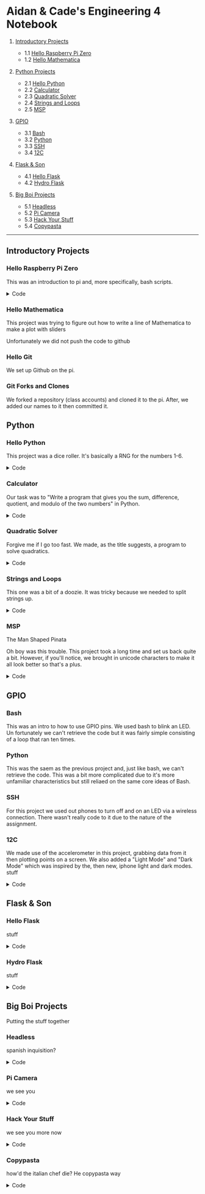 # Aidan & Cade's Engineering 4 Notebook

1) [Introductory Projects](https://github.com/ADaMiller14/Engineering_4_Notebook#raspberry-pi)
    - 1.1 [Hello Raspberry Pi Zero](https://github.com/ADaMiller14/Engineering_4_Notebook#hello-raspberry-pi-zero)
    - 1.2 [Hello Mathematica](https://github.com/ADaMiller14/Engineering_4_Notebook#hello-mathematica)
  
2) [Python Projects](https://github.com/ADaMiller14/Engineering_4_Notebook#python)
    - 2.1 [Hello Python](https://github.com/ADaMiller14/Engineering_4_Notebook#hello-python)
    - 2.2 [Calculator](https://github.com/ADaMiller14/Engineering_4_Notebook#calculator)
    - 2.3 [Quadratic Solver](https://github.com/ADaMiller14/Engineering_4_Notebook#quadratic-solver)
    - 2.4 [Strings and Loops](https://github.com/ADaMiller14/Engineering_4_Notebook#strings-and-loops)
    - 2.5 [MSP](https://github.com/ADaMiller14/Engineering_4_Notebook#hangman)

3) [GPIO](https://github.com/ADaMiller14/Engineering_4_Notebook#GPIO)
    - 3.1 [Bash](https://github.com/ADaMiller14/Engineering_4_Notebook#Bash)
    - 3.2 [Python](https://github.com/ADaMiller14/Engineering_4_Notebook#Python)
    - 3.3 [SSH](https://github.com/ADaMiller14/Engineering_4_Notebook#SSH)
    - 3.4 [12C](https://github.com/ADaMiller14/Engineering_4_Notebook#12C)
  
4) [Flask & Son](https://github.com/ADaMiller14/Engineering_4_Notebook#Flask-&-Son)
    - 4.1 [Hello Flask](https://github.com/ADaMiller14/Engineering_4_Notebook#Hello-Flask)
    - 4.2 [Hydro Flask](https://github.com/ADaMiller14/Engineering_4_Notebook#Hydro-Flask)

5) [Big Boi Projects](https://github.com/ADaMiller14/Engineering_4_Notebook#Big-Boi-Projects)
    - 5.1 [Headless](https://github.com/ADaMiller14/Engineering_4_Notebook#Headless)
    - 5.2 [Pi Camera](https://github.com/ADaMiller14/Engineering_4_Notebook#Pi-Camera)
    - 5.3 [Hack Your Stuff](https://github.com/ADaMiller14/Engineering_4_Notebook#Hack-Your-Stuff)
    - 5.4 [Copypasta](https://github.com/ADaMiller14/Engineering_4_Notebook#Copypasta)
___
## Introductory Projects
### Hello Raspberry Pi Zero
This was an introduction to pi and, more specifically, bash scripts.

<details>
<summary>Code</summary>
<br>
    <pre>
#!/bin/bash
str="Hello World!" #declares the string
for i in {1..10} #run the loop 10 times
done
</pre>
</details>

### Hello Mathematica
This project was trying to figure out how to write a line of Mathematica to make a plot with sliders

Unfortunately we did not push the code to github
### Hello Git
We set up Github on the pi.
### Git Forks and Clones
We forked a repository (class accounts) and cloned it to the pi. After, we added our names to it then committed it.
## Python
### Hello Python
This project was a dice roller. It's basically a RNG for the numbers 1-6.

<details>
<summary>Code</summary>
<br>
    <pre>
# Automatic Die Roller
# Written By Aidan Miller & Cade Young

import random
from random import randint

print ("Automatic D6 Roller")
print ("Press Enter to roll, press x to exit")

x = 0

while x == 0:
    if input() == "":
        r1 = random.randint(1,6)
        print((r1))
        print("Roll again?")
    if input() == "x":
        exit()
</pre>
</details>
</details>

### Calculator
Our task was to "Write a program that gives you the sum, difference, quotient, and modulo of the two numbers" in Python.

<details>
<summary>Code</summary>
<br>
    <pre>
# By Aidan & Cade
# Calculator

import time

def doMath(n1, n2, n3):
    if n2 == "+":
        return (int(n1) + int(n3))
    if n2 == "-":
        return (int(n1) - int(n3))
    if n2 == "*":
        return (int(n1) * int(n3))
    if n2 == "/":
        return (round(int(n1) / int(n3), 2))
    if n2 == "%":
        return (int(n1) % int(n3))
    else:
        return ("Error")

#----------------------------------------

m1 = 0
m2 = 0
m3 = 0

x = 0

print("Welcome to Calculator!")
time.sleep(1)

while x == 0:
    print("Write your equation, one part at a time")
    time.sleep(1)

    print("What is the first term?")
    m1 = input()

    print("What is the operation?")
    m2 = input()

    print("What is the second term?")
    m3 = input()

    print()
    time.sleep(1)
    print((m1) + " " + (m2) + " " + (m3) + " = " + str(doMath((m1), (m2), (m3))))
    print("")

    if doMath((m1), (m2), (m3)) == "Error":
        print("Goodbye")
        exit()
</pre>
</details>

### Quadratic Solver
Forgive me if I go too fast. We made, as the title suggests, a program to solve quadratics. 
<details>
<summary>Code</summary>
<br>
    <pre>
# By Aidan & Cade
# Quadratic Solver

import time
import math

def quadDis(a, b, c):

    roots = []
    
    d = (math.pow(int(b), 2) - (4 * int(a) * int(c)))
    
    if d < 0:
        return("No real roots")

    if int(a) == 0:
        return("Undefined")

    else:
        roots.append(((-int(b) + math.sqrt( math.pow(int(b), 2) - 4 * int(a) * int(c) )) / (2 * int(a))))
        roots.append(((-int(b) - math.sqrt( math.pow(int(b), 2) - 4 * int(a) * int(c) )) / (2 * int(a))))
        return(roots)

#-------------------------------------------------------

a = 0
b = 0
c = 0

x = 0

print("Quadratic Solver")

while x == 0:
    time.sleep(.5)
    print("Enter the coefficients for ax^2 + bx + c = 0")

    print("")
    print("a = ")
    a = input()
    time.sleep(.1)

    print("")
    print("b = ")
    b = input()
    time.sleep(.1)

    print("")
    print("c = ")
    c = input()
    time.sleep(.1)

    print("")
    if a == "1":
        print("x^2 + " + (b) + "x + " + (c) + " = 0")
    else:
        print((a) + "x^2 + " + (b) + "x + " + (c) + " = 0")
        
    print("x = " + str(quadDis((a), (b), (c))))

    print("")
</pre>
</details>

### Strings and Loops
This one was a bit of a doozie. It was tricky because we needed to split strings up.
<details>
<summary>Code</summary>
<br>
    <pre>
#By Cade & Aidan
#Sentence Writer

import time

i = 0

while i == 0:

    print("Type your sentence: ")

    text = input()

    wordArray = text.split()

    numWord = len(wordArray)

    for x in range(0, numWord):
        word = wordArray[x]
        numLetter = len(word)
        for y in range (0, numLetter):
            letter = word[y]
            print(letter)
        print("-")
    print(" ")
    i = 0
</pre>
</details>

### MSP 
The Man Shaped Pinata

Oh boy was this trouble. This project took a long time and set us back quite a bit. However, if you'll notice, we brought in unicode characters to  make it all look better so that's a plus.
<details>
<summary>Code</summary>
<br>
    <pre>
#By Aidan & Cade
#Hangman

def hangmanPrint(x):
    if int(x) == 0:
        print(u"\u2501" + u"\u2501" + u"\u2511")
        print("\n" * 6)
    if int(x) == 1:
        print(u"\u2501" + u"\u2501" + u"\u2511")
        print("  " + u"\u263A")
        print("\n" * 5)
    if int(x) == 2:
        print(u"\u2501" + u"\u2501" + u"\u2511")
        print("  " + u"\u263A")
        print("  |")
        print("\n" * 4)
    if int(x) == 3:
        print(u"\u2501" + u"\u2501" + u"\u2511")
        print("  " + u"\u263A")
        print(" /|")
        print("/")
        print("\n" * 3)
    if int(x) == 4:
        print(u"\u2501" + u"\u2501" + u"\u2511")
        print("  " + u"\u263A")
        print(" /|" + "\\" + "/")
        print("/")
        print("\n" * 3)
    if int(x) == 5:
        print(u"\u2501" + u"\u2501" + u"\u2511")
        print("  " + u"\u263A")
        print(" /|" + "\\" + "/")
        print("/ |")
        print("  " + u"\u039B")
        print("\n" * 2)
    if int(x) == 6:
        print(u"\u2501" + u"\u2501" + u"\u2511")
        print("  " + u"\u263A")
        print(" /|" + "\\" + "/")
        print("/ |")
        print("  " + u"\u039B")
        print(" " + "/" + " ")
        print("")
    if int(x) == 7:
        print(u"\u2501" + u"\u2501" + u"\u2511")
        print("  " + u"\u2639")
        print(" /|" + "\\" + "/")
        print("/ |")
        print("  " + u"\u039B")
        print(" " + "/" + " " + "\\")
        print("You lose!")
    if int(x) < 0 or int(x) > 7:
        print("Error: Bad Hangman Value")

#-------------------------------------

def hangmanCheck(w, g):
    if str(g) in str(w):
        return(0)
    else:
        return("1")
    
#-------------------------------------

def hangmanWord(w, a):
    guessArray.append(a)
    val = 0
    for x in listArray:
            if x not in guessArray:
                val = val + 1
    if val == 0:            
        print(w)
        print("Letters guessed:" + str(letterArray))
        print("Player 2 wins!")
        exit()
    else:
        for x in listArray:
            if x in guessArray:
                print(x + " ", end='')
            else:
                print(u"\u203F" + " ", end='')

#--------------------------------------

cutscene = 0
word = "0"
yn = "0"
guess = "0"
man = 0
letterArray = []
guessArray = [" "]
listArray = []
val = 0

print("Welcome to Hangman!")

while cutscene == 0:
    print("Player 1, what's your word?")
    word = input()
    word.lower()
    listArray.clear()
    for y in word:
        listArray.append(y)
    print("Your word is " + word + ", right? Write Y or N.")
    yn = input()
    if yn == "Y":
        cutscene = 1
    else:
        if yn == "N":
            print("Whoops")
        else:
            print("huh?")

while cutscene == 1:
    print("\n" * 40)
    hangmanPrint(man)
    hangmanWord(word, guess)
    print()
    print("Letters guessed:" + str(letterArray))
    if man == 7:
        print("Player 1 wins!")
        print("The word was " + word + "!")
        exit()
    if man < 7:
         print("Player 2, guess a letter")
    guess = input().lower()
    letterArray.append(str(guess))
    letterArray.sort()
    if hangmanCheck(word, guess) == "1":
        if man < 7:
            man = man + 1
            
</pre>
</details>

## GPIO 
### Bash
This was an intro to how to use GPIO pins. We used bash to blink an LED. Un fortunately we can't retrieve the code but it was fairly simple consisting of a loop that ran ten times.

### Python
This was the saem as the previous project and, just like bash, we can't retrieve the code. This was a bit more complicated due to it's more unfamiliar characteristics but still reliaed on the same core ideas of Bash.

### SSH
For this project we used out phones to turn off and on an LED via a wireless connection. There wasn't really code to it due to the nature of the assignment.

### 12C
We made use of the accelerometer in this project, grabbing data from it then plotting points on a screen. We also added a "Light Mode" and "Dark Mode" which was inspired by the, then new, iphone light and dark modes.
stuff
<details>
<summary>Code</summary>
<br>
    <pre>
import time

import Adafruit_LSM303
import math

lsm303 = Adafruit_LSM303.LSM303()

#lsm303 = Adafruit_LSM303.LSM303(busum=2)

import Adafruit_GPIO.SPI as SPI
import Adafruit_SSD1306

from PIL import Image
from PIL import ImageDraw
from PIL import ImageFont

RST = 24

DC = 23
SPI_PORT = 0
SPI_DEVICE = 0

disp = Adafruit_SSD1306.SSD1306_128_64(rst=RST, i2c_address=0x3d)

disp.begin()

disp.clear()
disp.display()

scrnwidth = disp.width
scrnheight = disp.height
image = Image.new('1', (scrnwidth, scrnheight))
image2 = Image.new('1', (scrnwidth, scrnheight))

draw = ImageDraw.Draw(image)
draw2 = ImageDraw.Draw(image2)

padding = 2
shape_width = 20
top = padding
bottom = scrnheight-padding

font = ImageFont.load_default()

Dark_Mode = False
bgcol = 0
txtcol = 255

if Dark_Mode == False:
    bgcol = 0
    txtcol = 255
else:
    bgcol = 255
    txtcol = 0

points = [0,0]
a = 1
x = 0
y = 0
l = 0
X = 0
z = 1
while True:
    draw.rectangle((0,0,scrnwidth,scrnheight), outline= int(bgcol), fill= int(bgcol))
    
    # Read the X, Y, Z axis acceleration values and print them.
    accel, mag = lsm303.read()
    # Grab the X, Y, Z components from the reading and print them out.
    accel_x, accel_y, accel_z = accel
    mag_x, mag_y, mag_z = mag

    z = int(accel_z) * (9.81/1024)

    z = round(z, 3)

    z = z * 2

    points.insert(0, z)

    l = len(points)
    if l == 56:
        points.pop(55)
    
    # Write the text.
    draw2.text((80, 0), 'a (m/s' + u"\u00B2" + ')', font=font, fill= int(txtcol))
    w = image2.rotate(90, expand=1)
    image.paste(w)
    draw.text((50, 54), 't (s)',  font=font, fill= int(txtcol))
    
    for v in points:
        y = 49 - int(v)
        X = x + 14
        draw.point((X, y), fill= (txtcol))
        x = x + 2
        #disp.image(image)
        #disp.display()

    draw.line((13,0,13,49), fill= int(txtcol))
    draw.line((14,49,127,49), fill= int(txtcol))

    # Display image.
    disp.image(image)
    disp.display()

    x = 0
</pre>
</details>
</details>

## Flask & Son
### Hello Flask
stuff
<details>
<summary>Code</summary>
<br>
    <pre>

</pre>
</details>
</details>

### Hydro Flask
stuff
<details>
<summary>Code</summary>
<br>
    <pre>

</pre>
</details>
</details>

## Big Boi Projects
Putting the stuff together
### Headless 
spanish inquisition?
<details>
<summary>Code</summary>
<br>
    <pre>

</pre>
</details>
</details>

### Pi Camera 
we see you
<details>
<summary>Code</summary>
<br>
    <pre>

</pre>
</details>
</details>

### Hack Your Stuff 
we see you more now
<details>
<summary>Code</summary>
<br>
    <pre>

</pre>
</details>
</details>

### Copypasta 
how'd the italian chef die? He copypasta way
<details>
<summary>Code</summary>
<br>
    <pre>

</pre>
</details>
</details>
